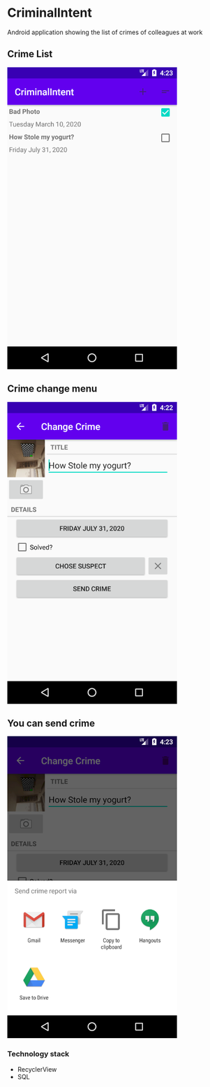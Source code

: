 # CriminalIntent
Android application showing the list of crimes of colleagues at work
## Crime List

![](images/CrimeList.png)

## Crime change menu

![](images/Crime.png)

## You can send crime

![](images/Send.png)

### Technology stack
- RecyclerView
- SQL
